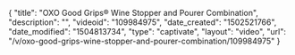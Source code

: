 {
    "title": "OXO Good Grips&reg; Wine Stopper and Pourer Combination",
    "description": "",
    "videoid": "109984975",
    "date_created": "1502521766",
    "date_modified": "1504813734",
    "type": "captivate",
    "layout": "video",
    "url": "\/v\/oxo-good-grips-wine-stopper-and-pourer-combination\/109984975"
}